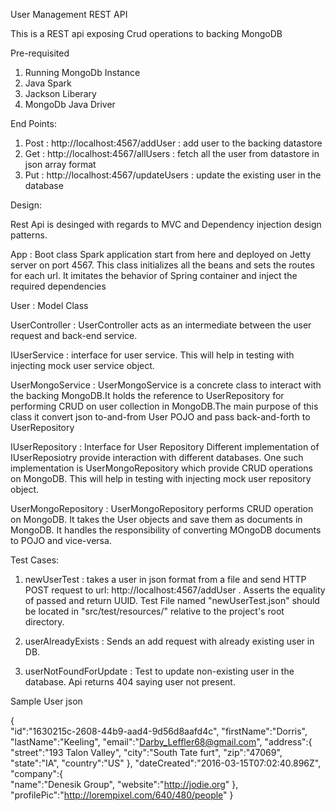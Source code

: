 
User Management REST API

This is a REST api exposing Crud operations to backing MongoDB

Pre-requisited
1. Running MongoDb Instance
2. Java Spark
3. Jackson Liberary
4. MongoDb Java Driver


End Points:
1. Post  : http://localhost:4567/addUser  :  add user to the backing datastore
2. Get   : http://localhost:4567/allUsers :  fetch all the user from datastore in json array format
3. Put   : http://localhost:4567/updateUsers : update the existing user in the database


Design:

Rest Api is desinged with regards to MVC and Dependency injection design patterns.

App : Boot class
	Spark application start from here and deployed on Jetty server on port 4567. This class initializes all the beans and sets the routes for each url. It imitates the behavior of Spring container and inject the required dependencies 

User : Model Class

UserController :
	UserController acts as an intermediate between the user request and back-end service.
	
IUserService : interface for user service. This will help in testing with injecting mock user service object.

UserMongoService : UserMongoService is a concrete class to interact with the backing MongoDB.It holds the reference to UserRepository for performing CRUD on 
                   user collection in MongoDB.The main purpose of this class it convert json to-and-from User POJO and pass back-and-forth to UserRepository 
	
IUserRepository :  Interface for User Repository
					Different implementation of IUserReposiotry provide interaction with different databases. One such implementation is UserMongoRepository which provide CRUD operations on MongoDB. This will help in testing with injecting mock user repository object. 

UserMongoRepository : UserMongoRepository performs CRUD operation on MongoDB. It takes the User objects and save them 
						as documents in MongoDB. It handles the responsibility of converting MOngoDB documents to POJO and vice-versa.					

Test Cases:

1. newUserTest : takes a user in json format from a file and send HTTP POST request to url:  http://localhost:4567/addUser .
					Asserts the equality of passed and return UUID. Test File named "newUserTest.json" should be located in "src/test/resources/" relative to the project's root directory. 
				
2. userAlreadyExists : Sends an add request with already existing user in DB.

3. userNotFoundForUpdate : Test to update non-existing user in the database. Api returns 404 saying user not present.












Sample User json

{  
   "id":"1630215c-2608-44b9-aad4-9d56d8aafd4c",
   "firstName":"Dorris",
   "lastName":"Keeling",
   "email":"Darby_Leffler68@gmail.com",
   "address":{  
      "street":"193 Talon Valley",
      "city":"South Tate furt",
      "zip":"47069",
      "state":"IA",
      "country":"US"
   },
   "dateCreated":"2016-03-15T07:02:40.896Z",
   "company":{  
      "name":"Denesik Group",
      "website":"http://jodie.org"
   },
   "profilePic":"http://lorempixel.com/640/480/people"
}
